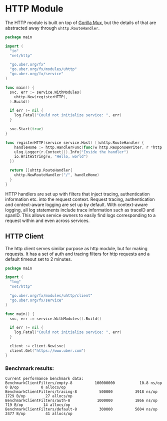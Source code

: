 # HTTP Module

The HTTP module is built on top of [Gorilla Mux](https://github.com/gorilla/mux),
but the details of that are abstracted away through `uhttp.RouteHandler`.

```go
package main

import (
  "io"
  "net/http"

  "go.uber.org/fx"
  "go.uber.org/fx/modules/uhttp"
  "go.uber.org/fx/service"
)

func main() {
  svc, err := service.WithModules(
    uhttp.New(registerHTTP),
  ).Build()

  if err != nil {
    log.Fatal("Could not initialize service: ", err)
  }

  svc.Start(true)
}

func registerHTTP(service service.Host) []uhttp.RouteHandler {
    handleHome := http.HandlerFunc(func(w http.ResponseWriter, r *http.Request) {
    ulog.Logger(r.Context()).Info("Inside the handler")
    io.WriteString(w, "Hello, world")
  })

  return []uhttp.RouteHandler{
    uhttp.NewRouteHandler("/", handleHome)
  }
}
```

HTTP handlers are set up with filters that inject tracing, authentication information etc. into the
request context. Request tracing, authentication and context-aware logging are set up by default.
With context-aware logging, all log statements include trace information such as traceID and spanID.
This allows service owners to easily find logs corresponding to a request within and even across services.

## HTTP Client

The http client serves similar purpose as http module, but for making requests.
It has a set of auth and tracing filters for http requests and a default timeout set to 2 minutes.

```go
package main

import (
  "log"
  "net/http"

  "go.uber.org/fx/modules/uhttp/client"
  "go.uber.org/fx/service"
)

func main() {
  svc, err := service.WithModules().Build()

  if err != nil {
    log.Fatal("Could not initialize service: ", err)
  }

  client := client.New(svc)
  client.Get("https://www.uber.com")
}
```

### Benchmark results:
```
Current performance benchmark data:
BenchmarkClientFilters/empty-8         	100000000	        10.8 ns/op	       0 B/op	       0 allocs/op
BenchmarkClientFilters/tracing-8       	  500000	      3918 ns/op	    1729 B/op	      27 allocs/op
BenchmarkClientFilters/auth-8          	 1000000	      1866 ns/op	     719 B/op	      14 allocs/op
BenchmarkClientFilters/default-8       	  300000	      5604 ns/op	    2477 B/op	      41 allocs/op
```

